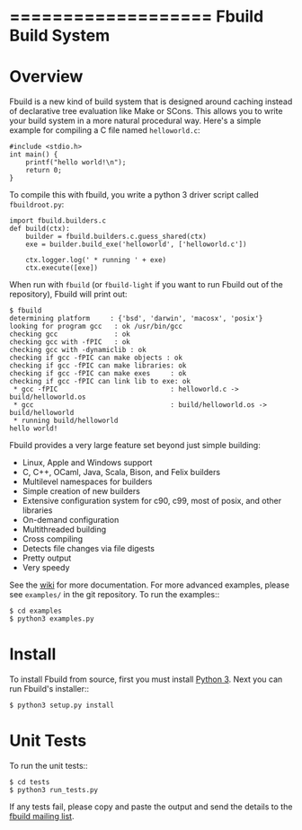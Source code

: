 ===================
Fbuild Build System
===================

Overview
========

Fbuild is a new kind of build system that is designed around caching instead of
declarative tree evaluation like Make or SCons. This allows you to write your
build system in a more natural procedural way. Here's a simple example for
compiling a C file named `helloworld.c`:

    #include <stdio.h>
    int main() {
        printf("hello world!\n");
        return 0;
    }

To compile this with fbuild, you write a python 3 driver script called
`fbuildroot.py`:

    import fbuild.builders.c
    def build(ctx):
        builder = fbuild.builders.c.guess_shared(ctx)
        exe = builder.build_exe('helloworld', ['helloworld.c'])

        ctx.logger.log(' * running ' + exe)
        ctx.execute([exe])

When run with `fbuild` (or `fbuild-light` if you want to run Fbuild out of the
repository), Fbuild will print out:

    $ fbuild
    determining platform     : {'bsd', 'darwin', 'macosx', 'posix'}
    looking for program gcc   : ok /usr/bin/gcc
    checking gcc              : ok
    checking gcc with -fPIC   : ok
    checking gcc with -dynamiclib : ok
    checking if gcc -fPIC can make objects : ok
    checking if gcc -fPIC can make libraries: ok
    checking if gcc -fPIC can make exes     : ok
    checking if gcc -fPIC can link lib to exe: ok
     * gcc -fPIC                            : helloworld.c -> build/helloworld.os
     * gcc                                  : build/helloworld.os -> build/helloworld
     * running build/helloworld
    hello world!

Fbuild provides a very large feature set beyond just simple building:

 * Linux, Apple and Windows support
 * C, C++, OCaml, Java, Scala, Bison, and Felix builders
 * Multilevel namespaces for builders
 * Simple creation of new builders
 * Extensive configuration system for c90, c99, most of posix, and other
   libraries
 * On-demand configuration
 * Multithreaded building
 * Cross compiling
 * Detects file changes via file digests
 * Pretty output
 * Very speedy

See the [wiki](https://github.com/erickt/fbuild/wiki) for more documentation.
For more advanced examples, please see `examples/` in the git repository. To
run the examples::

    $ cd examples
    $ python3 examples.py

Install
=======

To install Fbuild from source, first you must install [Python
3](http://docs.python.org/py3k). Next you can run Fbuild's installer::

    $ python3 setup.py install


Unit Tests
==========

To run the unit tests::

    $ cd tests
    $ python3 run_tests.py

If any tests fail, please copy and paste the output and send the details to the
[fbuild mailing list](http://groups.google.com/group/fbuild).
